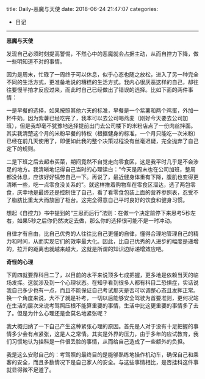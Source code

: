 title: Daily-恶魔与天使
date: 2018-06-24 21:47:07
categories:
- 日记

---

**恶魔与天使**

发现自己必须时刻提高警惕，不然心中的恶魔就会占据主动，从而自控力下降，做一些明知道不对的事情。

因为是周末，忙碌了一周终于可以休息，似乎心态也随之放松，进入了另一种完全不同的生活方式，更准备地说的糟糕的生活方式。我内心很厌恶这样的自己，却往往要慢半拍才反应过来，而此时自己已经做出了错误的选择。比如下面的两件事情：

一是早餐的选择，如果按照其他六天的标准，早餐是一个紫薯和两个鸡蛋，外加一杯牛奶。因为紫薯已经吃完了，我本可以去公司喝燕麦（刚好今天要去公司加班），但是我却毫不犹豫地选择提前出门去公司楼下的米粉店点了一份肉丝拌面。其实我清楚这个月的米粉早餐的特权（根据健身的标准，一个月只能吃一次米粉）已经在前几天使用了，即便如此我的整个决策过程没有丝毫迟疑，完全抛弃了自己定下的规则。

二是下班之后去超市买菜，期间竟然不自觉走向零食区，这是我平时几乎是不会涉足的地方。我清晰地记得自己当时的心理读白：“今天是周末也在公司加班，整周都没休息，应该好好犒劳自己一下。再说了，最近健身体重有下降，腹肌也变得更清晰一些，吃一点零食没关系的”。就这样推着购物车在零食区溜达，选了两包零食，庆幸地是最终还是控制住了自己，看了看零食包装上面的营养参照表，忍受不了脂肪比重太大而放回了柜台。这完全得意自己平时良好的饮食和健身习惯。

想起《自控力》书中提到的“三思而后行”法则：在做一个决定前停下来思考5秒左右，如果5秒之后你仍然决定去做，那么你的选择很可能不是一时冲动。

自律才有自由，比自己优秀的人往往比自己更懂的自律，懂得合理地管理自己的精力和时间，从而实现它们的效率最大化。因此，比自己优秀的人进步的幅度是递增的，拉开的距离也就越来越大，这就是所谓的知识边际递增效应吧。

**奇怪的心理**

下周四就要靠科目二了，以目前的水平来说顶多七成把握，更多地是依赖当天的临场发挥。这就涉及到一个心理状态。在知乎看到很多人都有科目二恐惧症，实话说我自己多少也有一点，而且不能保证自己考试那天是否可以调整心态且发挥正常。换一个角度来说，大不了就是补考，一切以后能够安全驾驶为首要准则，更何况站在生活的层次来说考驾照压根不能算重要的事情，生活中比这更重要的事情多了去了。但是为什么心理还是会莫名地紧张呢？

我大概归纳了一下自己产生这种紧张心理的原因。首先是人对于没有十足把握的事情多少会有点紧张，这是人之常情。其实是外界的压力，由于多年的应试教育，我们习惯地认为挂科是一件很丢脸的事情，从而给自己造成了一些额外的负担。

我是这么安慰自己的：考驾照的最终目的是能够熟练地操作机动车，确保自己和乘客的安全，而且多数情况下是自己家人的安全。与这些事情相比，是否挂科这件事就显得微不足道了。



